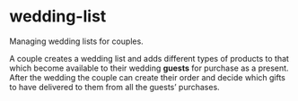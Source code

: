 # wedding-list

Managing wedding lists for couples. 

A couple creates a wedding list and adds different types of products to that which become available to their wedding **guests** for purchase as a present. After the wedding the couple can create their order and decide which gifts to have delivered to them from all the guests’ purchases.
